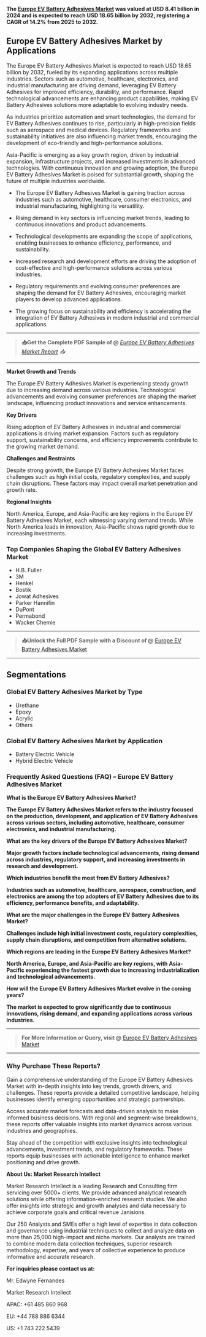 <p><strong>The <a href="https://www.marketresearchintellect.com/download-sample/?rid=953860&amp;utm_source=Pulse-April-Europe&amp;utm_medium=852">Europe EV Battery Adhesives Market</a> was valued at USD 8.41 billion in 2024 and is expected to reach USD 18.65 billion by 2032, registering a CAGR of 14.2% from 2025 to 2032.</strong></p><h2>Europe EV Battery Adhesives Market by Applications&nbsp;</h2><p><p>The Europe EV Battery Adhesives Market is expected to reach USD 18.65 billion by 2032, fueled by its expanding applications across multiple industries. Sectors such as automotive, healthcare, electronics, and industrial manufacturing are driving demand, leveraging EV Battery Adhesives for improved efficiency, durability, and performance. Rapid technological advancements are enhancing product capabilities, making EV Battery Adhesives solutions more adaptable to evolving industry needs.</p><p>As industries prioritize automation and smart technologies, the demand for EV Battery Adhesives continues to rise, particularly in high-precision fields such as aerospace and medical devices. Regulatory frameworks and sustainability initiatives are also influencing market trends, encouraging the development of eco-friendly and high-performance solutions.</p><p>Asia-Pacific is emerging as a key growth region, driven by industrial expansion, infrastructure projects, and increased investments in advanced technologies. With continuous innovation and growing adoption, the Europe EV Battery Adhesives Market is poised for substantial growth, shaping the future of multiple industries worldwide.</p></p><ul><li><p>The Europe EV Battery Adhesives Market is gaining traction across industries such as automotive, healthcare, consumer electronics, and industrial manufacturing, highlighting its versatility.</p></li><li><p>Rising demand in key sectors is influencing market trends, leading to continuous innovations and product advancements.</p></li><li><p>Technological developments are expanding the scope of applications, enabling businesses to enhance efficiency, performance, and sustainability.</p></li><li><p>Increased research and development efforts are driving the adoption of cost-effective and high-performance solutions across various industries.</p></li><li><p>Regulatory requirements and evolving consumer preferences are shaping the demand for EV Battery Adhesives, encouraging market players to develop advanced applications.</p></li><li><p>The growing focus on sustainability and efficiency is accelerating the integration of EV Battery Adhesives in modern industrial and commercial applications.</p></li></ul><hr /><blockquote><p><strong><span class="font-[700]">📥Get the Complete PDF Sample of @ </span></strong><em><span class="font-[700]"><a href="https://www.marketresearchintellect.com/download-sample/?rid=953860&amp;utm_source=Pulse-April-Europe&amp;utm_medium=852" target="_blank" data-tracking-control-name="article-ssr-frontend-pulse_little-text-block" data-tracking-will-navigate="" data-test-link="">Europe EV Battery Adhesives Market Report</a>&nbsp;📥</span></em></p></blockquote><hr /><p class="" data-start="77" data-end="360"><strong data-start="77" data-end="105">Market Growth and Trends</strong></p><p class="" data-start="77" data-end="360">The Europe EV Battery Adhesives Market is experiencing steady growth due to increasing demand across various industries. Technological advancements and evolving consumer preferences are shaping the market landscape, influencing product innovations and service enhancements.</p><p class="" data-start="362" data-end="606"><strong data-start="362" data-end="377">Key Drivers</strong></p><p class="" data-start="362" data-end="606">Rising adoption of EV Battery Adhesives in industrial and commercial applications is driving market expansion. Factors such as regulatory support, sustainability concerns, and efficiency improvements contribute to the growing market demand.</p><p class="" data-start="608" data-end="849"><strong data-start="608" data-end="637">Challenges and Restraints</strong></p><p class="" data-start="608" data-end="849">Despite strong growth, the Europe EV Battery Adhesives Market faces challenges such as high initial costs, regulatory complexities, and supply chain disruptions. These factors may impact overall market penetration and growth rate.</p><p class="" data-start="851" data-end="1095"><strong data-start="851" data-end="872">Regional Insights</strong></p><p class="" data-start="851" data-end="1095">North America, Europe, and Asia-Pacific are key regions in the Europe EV Battery Adhesives Market, each witnessing varying demand trends. While North America leads in innovation, Asia-Pacific shows rapid growth due to increasing investments.</p><p><h3>Top Companies Shaping the Global EV Battery Adhesives Market </h3><ul><li>H.B. Fuller</li><li>3M</li><li>Henkel</li><li>Bostik</li><li>Jowat Adhesives</li><li>Parker Hannifin</li><li>DuPont</li><li>Permabond</li><li>Wacker Chemie</li></ul></p><hr /><blockquote><p><strong>📥Unlock the Full PDF Sample with a Discount of @</strong> <a href="https://www.marketresearchintellect.com/ask-for-discount/?rid=953860&amp;utm_source=Pulse-April-Europe&amp;utm_medium=852">Europe EV Battery Adhesives Market</a></p></blockquote><hr /><p><h2>Segmentations</h2><h3>Global EV Battery Adhesives Market by Type</h3><ul><li>Urethane</li><li>Epoxy</li><li>Acrylic</li><li>Others</li></ul><h3>Global EV Battery Adhesives Market by Application</h3><ul><li>Battery Electric Vehicle</li><li>Hybrid Electric Vehicle</li></ul></p><h3><strong>Frequently Asked Questions (FAQ) &ndash; Europe EV Battery Adhesives Market</strong></h3><p><strong>What is the Europe EV Battery Adhesives Market?</strong></p><p><strong>The Europe EV Battery Adhesives Market refers to the industry focused on the production, development, and application of EV Battery Adhesives across various sectors, including automotive, healthcare, consumer electronics, and industrial manufacturing.</strong></p><p><strong>What are the key drivers of the Europe EV Battery Adhesives Market?</strong></p><p><strong>Major growth factors include technological advancements, rising demand across industries, regulatory support, and increasing investments in research and development.</strong></p><p><strong>Which industries benefit the most from EV Battery Adhesives?</strong></p><p><strong>Industries such as automotive, healthcare, aerospace, construction, and electronics are among the top adopters of EV Battery Adhesives due to its efficiency, performance benefits, and adaptability.</strong></p><p><strong>What are the major challenges in the Europe EV Battery Adhesives Market?</strong></p><p><strong>Challenges include high initial investment costs, regulatory complexities, supply chain disruptions, and competition from alternative solutions.</strong></p><p><strong>Which regions are leading in the Europe EV Battery Adhesives Market?</strong></p><p><strong>North America, Europe, and Asia-Pacific are key regions, with Asia-Pacific experiencing the fastest growth due to increasing industrialization and technological advancements.</strong></p><p><strong>How will the Europe EV Battery Adhesives Market evolve in the coming years?</strong></p><p><strong>The market is expected to grow significantly due to continuous innovations, rising demand, and expanding applications across various industries.</strong></p><hr /><blockquote><p><span class="font-[700]"><strong>For More Information or Query, visit&nbsp;@</strong>&nbsp;</span><span class="font-[700]"><a href="https://www.marketresearchintellect.com/product/global-ev-battery-adhesives-market/?utm_source=Linkedin&utm_medium=852" target="_blank" data-tracking-control-name="article-ssr-frontend-pulse_little-text-block" data-tracking-will-navigate="" data-test-link="">Europe EV Battery Adhesives Market</a></span></p></blockquote><hr /><h3><strong data-start="0" data-end="31">Why Purchase These Reports?</strong></h3><p class="" data-start="35" data-end="297">Gain a comprehensive understanding of the Europe EV Battery Adhesives Market with in-depth insights into key trends, growth drivers, and challenges. These reports provide a detailed competitive landscape, helping businesses identify emerging opportunities and strategic partnerships.</p><p class="" data-start="299" data-end="540">Access accurate market forecasts and data-driven analysis to make informed business decisions. With regional and segment-wise breakdowns, these reports offer valuable insights into market dynamics across various industries and geographies.</p><p class="" data-start="542" data-end="784">Stay ahead of the competition with exclusive insights into technological advancements, investment trends, and regulatory frameworks. These reports equip businesses with actionable intelligence to enhance market positioning and drive growth.</p><p><strong><span class="font-[700]">About Us: Market Research Intellect</span></strong></p><p><span class="">Market Research Intellect is a leading Research and Consulting firm servicing over 5000+ clients. We provide advanced analytical research solutions while offering information-enriched research studies.&nbsp;</span>We also offer insights into strategic and growth analyses and data necessary to achieve corporate goals and critical revenue Janisions.</p><p><span class="">Our 250 Analysts and SMEs offer a high level of expertise in data collection and governance using industrial techniques to collect and analyze data on more than 25,000 high-impact and niche markets. Our analysts are trained to combine modern data collection techniques, superior research methodology, expertise, and years of collective experience to produce informative and accurate research.</span></p><p><strong>For inquiries please contact us at:</strong></p><p>Mr. Edwyne Fernandes</p><p>Market Research Intellect</p><p>APAC: +61 485 860 968</p><p>EU: +44 788 886 6344</p><p>US: +1 743 222 5439</p>